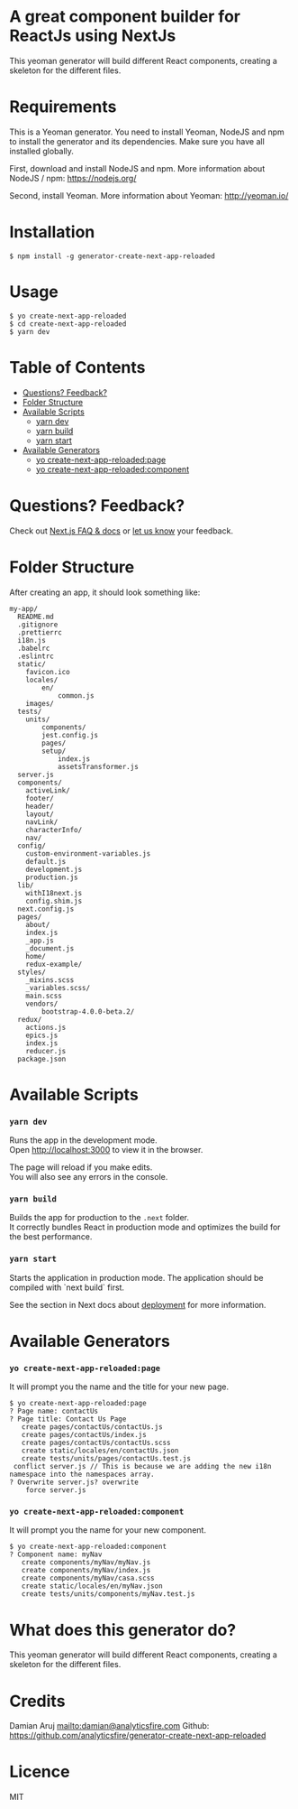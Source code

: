 # A great component builder for ReactJs using NextJs

This yeoman generator will build different React components, creating a skeleton for the different files.

# Requirements

This is a Yeoman generator. You need to install Yeoman, NodeJS and npm to install the generator and its dependencies. Make sure you have all installed globally.

First, download and install NodeJS and npm. More information about NodeJS / npm: https://nodejs.org/

Second, install Yeoman. More information about Yeoman: http://yeoman.io/

# Installation

```
$ npm install -g generator-create-next-app-reloaded
```

# Usage

```
$ yo create-next-app-reloaded
$ cd create-next-app-reloaded
$ yarn dev
```

# Table of Contents

* [Questions? Feedback?](#questions-feedback)
* [Folder Structure](#folder-structure)
* [Available Scripts](#available-scripts)
  * [yarn dev](#yarn-dev)
  * [yarn build](#yarn-build)
  * [yarn start](#yarn-start)
* [Available Generators](#available-generators)
  * [yo create-next-app-reloaded:page](#page)
  * [yo create-next-app-reloaded:component](#component)

# Questions? Feedback?

Check out [Next.js FAQ & docs](https://github.com/zeit/next.js#faq) or [let us know](https://github.com/segmentio/create-next-app/issues) your feedback.

# Folder Structure

After creating an app, it should look something like:

```
my-app/
  README.md
  .gitignore
  .prettierrc
  i18n.js
  .babelrc
  .eslintrc
  static/
    favicon.ico
    locales/
        en/
            common.js
    images/
  tests/
    units/
        components/
        jest.config.js
        pages/
        setup/
            index.js
            assetsTransformer.js
  server.js
  components/
    activeLink/
    footer/
    header/
    layout/
    navLink/
    characterInfo/
    nav/
  config/
    custom-environment-variables.js
    default.js
    development.js
    production.js
  lib/
    withI18next.js
    config.shim.js
  next.config.js
  pages/
    about/
    index.js
    _app.js
    _document.js
    home/
    redux-example/
  styles/
    _mixins.scss
    _variables.scss/
    main.scss
    vendors/
        bootstrap-4.0.0-beta.2/
  redux/
    actions.js
    epics.js
    index.js
    reducer.js
  package.json
```

# Available Scripts

### `yarn dev`

Runs the app in the development mode.<br>
Open [http://localhost:3000](http://localhost:3000) to view it in the browser.

The page will reload if you make edits.<br>
You will also see any errors in the console.

### `yarn build`

Builds the app for production to the `.next` folder.<br>
It correctly bundles React in production mode and optimizes the build for the best performance.

### `yarn start`

Starts the application in production mode.
The application should be compiled with \`next build\` first.

See the section in Next docs about [deployment](https://github.com/zeit/next.js/wiki/Deployment) for more information.

# Available Generators

### `yo create-next-app-reloaded:page`

It will prompt you the name and the title for your new page.

```
$ yo create-next-app-reloaded:page
? Page name: contactUs
? Page title: Contact Us Page
   create pages/contactUs/contactUs.js
   create pages/contactUs/index.js
   create pages/contactUs/contactUs.scss
   create static/locales/en/contactUs.json
   create tests/units/pages/contactUs.test.js
 conflict server.js // This is because we are adding the new i18n namespace into the namespaces array.
? Overwrite server.js? overwrite
    force server.js
```

### `yo create-next-app-reloaded:component`

It will prompt you the name for your new component.

```
$ yo create-next-app-reloaded:component
? Component name: myNav
   create components/myNav/myNav.js
   create components/myNav/index.js
   create components/myNav/casa.scss
   create static/locales/en/myNav.json
   create tests/units/components/myNav.test.js
```

# What does this generator do?

This yeoman generator will build different React components, creating a skeleton for the different files.

# Credits

Damian Aruj <mailto:damian@analyticsfire.com>
Github: https://github.com/analyticsfire/generator-create-next-app-reloaded

# Licence

MIT
